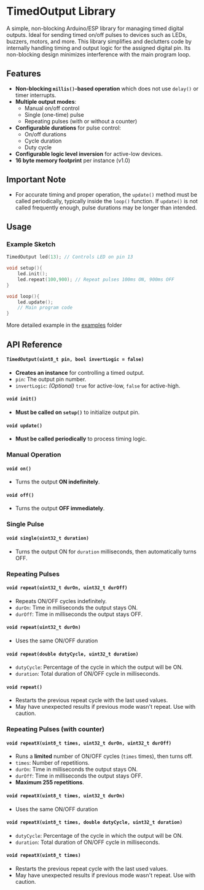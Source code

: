 # TimedOutput Library

A simple, non-blocking Arduino/ESP library for managing timed digital outputs. 
Ideal for sending timed on/off pulses to devices such as LEDs, buzzers, motors, and more. 
This library simplifies and declutters code by internally handling timing and output logic for the assigned digital pin. 
Its non-blocking design minimizes interference with the main program loop.

## Features

- **Non-blocking `millis()`-based operation** which does not use `delay()` or timer interrupts.
- **Multiple output modes**:
    - Manual on/off control
    - Single (one-time) pulse
    - Repeating pulses (with or without a counter)
- **Configurable durations** for pulse control:
    - On/off durations
    - Cycle duration
    - Duty cycle
- **Configurable logic level inversion** for active-low devices.
- **16 byte memory footprint** per instance (v1.0)

## Important Note

- For accurate timing and proper operation, the `update()` method must be called periodically, typically inside the `loop()` function. If `update()` is not called frequently enough, pulse durations may be longer than intended.

## Usage

### Example Sketch

```cpp
TimedOutput led(13); // Controls LED on pin 13

void setup(){
    led.init();
    led.repeat(100,900); // Repeat pulses 100ms ON, 900ms OFF
}

void loop(){
    led.update();
    // Main program code
}

```
More detailed example in the [examples](examples/) folder

## API Reference

#### `TimedOutput(uint8_t pin, bool invertLogic = false)`
- **Creates an instance** for controlling a timed output.
- `pin`: The output pin number.
- `invertLogic`: *(Optional)* `true` for active-low, `false` for active-high.

#### `void init()`
- **Must be called on `setup()`** to initialize output pin.

#### `void update()`
- **Must be called periodically** to process timing logic.

### Manual Operation

#### `void on()`
- Turns the output **ON indefinitely**.

#### `void off()`
- Turns the output **OFF immediately**.

### Single Pulse

#### `void single(uint32_t duration)`
- Turns the output ON for `duration` milliseconds, then automatically turns OFF.

### Repeating Pulses

#### `void repeat(uint32_t durOn, uint32_t durOff)`
- Repeats ON/OFF cycles indefinitely.
- `durOn`: Time in milliseconds the output stays ON.
- `durOff`: Time in milliseconds the output stays OFF.

#### `void repeat(uint32_t durOn)`
- Uses the same ON/OFF duration

#### `void repeat(double dutyCycle, uint32_t duration)`
- `dutyCycle`: Percentage of the cycle in which the output will be ON.
- `duration`: Total duration of ON/OFF cycle in milliseconds.

#### `void repeat()`
- Restarts the previous repeat cycle with the last used values.
- May have unexpected results if previous mode wasn't repeat. Use with caution.


### Repeating Pulses (with counter)

#### `void repeatX(uint8_t times, uint32_t durOn, uint32_t durOff)`
- Runs a **limited** number of ON/OFF cycles (`times` times), then turns off.
- `times`: Number of repetitions.
- `durOn`: Time in milliseconds the output stays ON.
- `durOff`: Time in milliseconds the output stays OFF.
- **Maximum 255 repetitions**.

#### `void repeatX(uint8_t times, uint32_t durOn)`
- Uses the same ON/OFF duration

#### `void repeatX(uint8_t times, double dutyCycle, uint32_t duration)`
- `dutyCycle`: Percentage of the cycle in which the output will be ON.
- `duration`: Total duration of ON/OFF cycle in milliseconds.

#### `void repeatX(uint8_t times)`
- Restarts the previous repeat cycle with the last used values.
- May have unexpected results if previous mode wasn't repeat. Use with caution.


